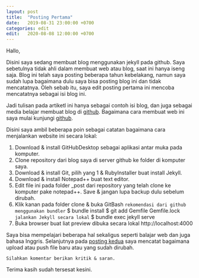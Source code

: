```yaml
---
layout: post
title:  "Posting Pertama"
date:   2019-08-31 23:00:00 +0700
categories: edit
edit:	2020-08-08 12:00:00 +0700
---
```

Hallo,

Disini saya sedang membuat blog menggunakan jekyll pada github. Saya sebetulnya tidak ahli dalam membuat web atau blog, saat ini hanya iseng saja. Blog ini telah saya posting beberapa tahun kebelakang, namun saya sudah lupa bagaimana dulu saya bisa posting blog ini dan tidak mencatatnya. Oleh sebab itu, saya edit posting pertama ini mencoba mencatatnya sebagai isi blog ini.

Jadi tulisan pada artiketl ini hanya sebagai contoh isi blog, dan juga sebagai media belajar membuat blog di [github][ref-1]. Bagaimana cara membuat web ini saya mulai kunjungi [github][ref-2].

Disini saya ambil beberapa poin sebagai catatan bagaimana cara menjalankan website ini secara lokal:
1. Download & install GitHubDesktop sebagai aplikasi antar muka pada komputer.
2. Clone repository dari blog saya di server github ke folder di komputer saya.
3. Download & install Git, pilih yang 1 & RubyInstaller buat install Jekyll.
4. Download & install Notepad++ buat text editor.
5. Edit file ini pada folder _post dari repository yang telah clone ke komputer pake notepad++. Save & jangan lupa backup dulu sebelum dirubah.
6. Klik kanan pada folder clone & buka GitBash 
	`rekomendasi dari github menggunakan bundler`
	$ bundle install
	$ git add Gemfile Gemfile.lock
	`jalankan Jekyll secara lokal`
	$ bundle exec jekyll serve
7. Buka browser buat liat preview dibuka secara lokal http://localhost:4000


Saya bisa mempelajari beberapa hal sekaligus seperti balajar web dan juga bahasa Inggris. Selanjutnya pada [posting kedua][p2] saya mencatat bagaimana upload atau push file baru atau yang sudah dirubah.

`Silahkan komentar berikan kritik & saran.`

Terima kasih sudah tersesat kesini.

[ref-1]: https://help.github.com/
[ref-2]: https://help.github.com/en/github/working-with-github-pages/getting-started-with-github-pages
[p2]: http://bagoes.github.io/blog/2019/09/03/posting-kedua

